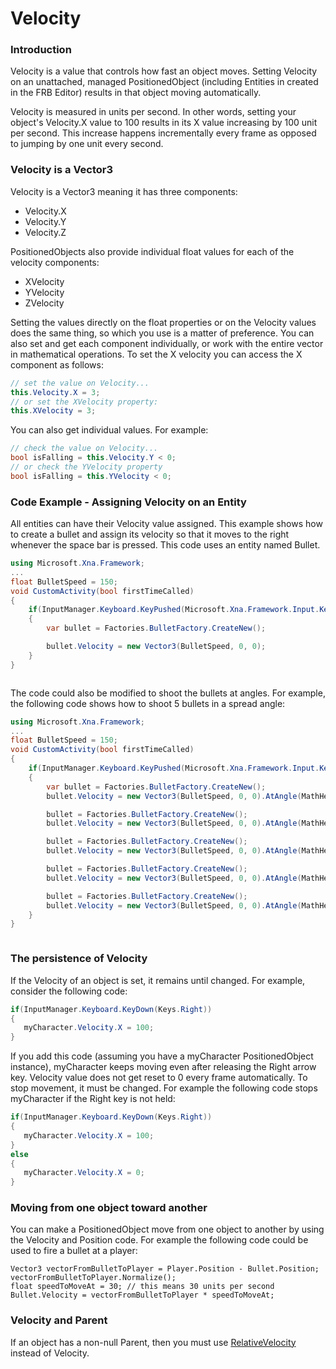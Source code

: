 # Velocity

### Introduction

Velocity is a value that controls how fast an object moves. Setting Velocity on an unattached, managed PositionedObject (including Entities in created in the FRB Editor) results in that object moving automatically.

Velocity is measured in units per second. In other words, setting your object's Velocity.X value to 100 results in its X value increasing by 100 unit per second. This increase happens incrementally every frame as opposed to jumping by one unit every second.

### Velocity is a Vector3

Velocity is a Vector3 meaning it has three components:

* Velocity.X
* Velocity.Y
* Velocity.Z

PositionedObjects also provide individual float values for each of the velocity components:

* XVelocity
* YVelocity
* ZVelocity

Setting the values directly on the float properties or on the Velocity values does the same thing, so which you use is a matter of preference. You can also set and get each component individually, or work with the entire vector in mathematical operations. To set the X velocity you can access the X component as follows:

```csharp
// set the value on Velocity...
this.Velocity.X = 3;
// or set the XVelocity property:
this.XVelocity = 3;
```

You can also get individual values. For example:

```csharp
// check the value on Velocity...
bool isFalling = this.Velocity.Y < 0;
// or check the YVelocity property
bool isFalling = this.YVelocity < 0;
```

### Code Example - Assigning Velocity on an Entity

All entities can have their Velocity value assigned. This example shows how to create a bullet and assign its velocity so that it moves to the right whenever the space bar is pressed. This code uses an entity named Bullet.

```csharp
using Microsoft.Xna.Framework;
...
float BulletSpeed = 150;
void CustomActivity(bool firstTimeCalled)
{
    if(InputManager.Keyboard.KeyPushed(Microsoft.Xna.Framework.Input.Keys.Space))
    {
        var bullet = Factories.BulletFactory.CreateNew();

        bullet.Velocity = new Vector3(BulletSpeed, 0, 0);
    }
}
```

<figure><img src="../../../.gitbook/assets/2016-01-16_08-10-08.gif" alt=""><figcaption></figcaption></figure>

The code could also be modified to shoot the bullets at angles. For example, the following code shows how to shoot 5 bullets in a spread angle:

```csharp
using Microsoft.Xna.Framework;
...
float BulletSpeed = 150;
void CustomActivity(bool firstTimeCalled)
{
    if(InputManager.Keyboard.KeyPushed(Microsoft.Xna.Framework.Input.Keys.Space))
    {
        var bullet = Factories.BulletFactory.CreateNew();
        bullet.Velocity = new Vector3(BulletSpeed, 0, 0).AtAngle(MathHelper.ToRadians(45));

        bullet = Factories.BulletFactory.CreateNew();
        bullet.Velocity = new Vector3(BulletSpeed, 0, 0).AtAngle(MathHelper.ToRadians(22));

        bullet = Factories.BulletFactory.CreateNew();
        bullet.Velocity = new Vector3(BulletSpeed, 0, 0).AtAngle(MathHelper.ToRadians(0));

        bullet = Factories.BulletFactory.CreateNew();
        bullet.Velocity = new Vector3(BulletSpeed, 0, 0).AtAngle(MathHelper.ToRadians(-22));

        bullet = Factories.BulletFactory.CreateNew();
        bullet.Velocity = new Vector3(BulletSpeed, 0, 0).AtAngle(MathHelper.ToRadians(-45));
    }
}
```

<figure><img src="../../../.gitbook/assets/2016-01-16_08-14-14.gif" alt=""><figcaption></figcaption></figure>

### The persistence of Velocity

If the Velocity of an object is set, it remains until changed. For example, consider the following code:

```csharp
if(InputManager.Keyboard.KeyDown(Keys.Right))
{
   myCharacter.Velocity.X = 100;
}
```

If you add this code (assuming you have a myCharacter PositionedObject instance), myCharacter keeps moving even after releasing the Right arrow key. Velocity value does not get reset to 0 every frame automatically. To stop movement, it must be changed. For example the following code stops myCharacter if the Right key is not held:

```csharp
if(InputManager.Keyboard.KeyDown(Keys.Right))
{
   myCharacter.Velocity.X = 100;
}
else
{
   myCharacter.Velocity.X = 0;
}
```

### Moving from one object toward another

You can make a PositionedObject move from one object to another by using the Velocity and Position code. For example the following code could be used to fire a bullet at a player:

```
Vector3 vectorFromBulletToPlayer = Player.Position - Bullet.Position;
vectorFromBulletToPlayer.Normalize();
float speedToMoveAt = 30; // this means 30 units per second
Bullet.Velocity = vectorFromBulletToPlayer * speedToMoveAt;
```

### Velocity and Parent

If an object has a non-null Parent, then you must use [RelativeVelocity](relativevelocity.md) instead of Velocity.
